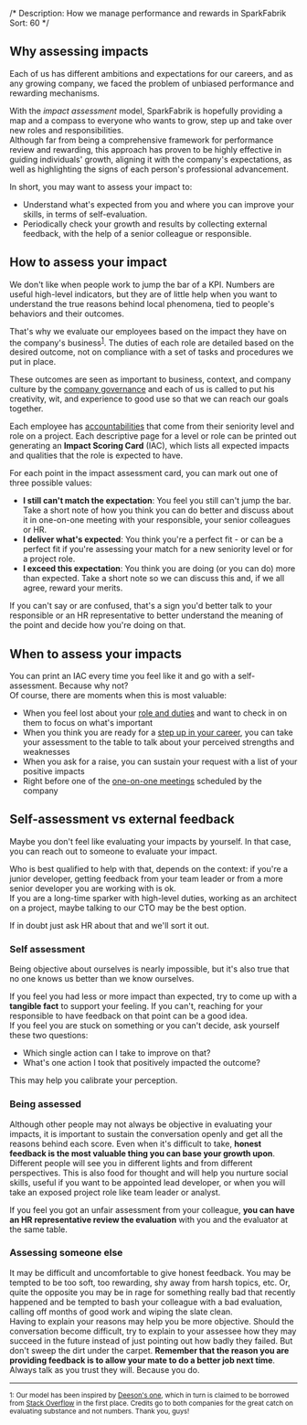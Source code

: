 /*
Description: How we manage performance and rewards in SparkFabrik
Sort: 60
*/

## Why assessing impacts

Each of us has different ambitions and expectations for our careers, and as any growing company, we faced the problem of unbiased performance and rewarding mechanisms.

With the _impact assessment_ model, SparkFabrik is hopefully providing a map and a compass to everyone who wants to grow, step up and take over new roles and responsibilities.  
Although far from being a comprehensive framework for performance review and rewarding, this approach has proven to be highly effective in guiding individuals' growth, aligning it with the company's expectations, as well as highlighting the signs of each person's professional advancement.

In short, you may want to assess your impact to:

* Understand what's expected from you and where you can improve your skills, in terms of self-evaluation.
* Periodically check your growth and results by collecting external feedback, with the help of a senior colleague or responsible.

## How to assess your impact

We don't like when people work to jump the bar of a KPI. Numbers are useful high-level indicators, but they are of little help when you want to understand the true reasons behind local phenomena, tied to people's behaviors and their outcomes.

That's why we evaluate our employees based on the impact they have on the company's business<sup><a href="#fn1">1</a></sup>. The duties of each role are detailed based on the desired outcome, not on compliance with a set of tasks and procedures we put in place.

These outcomes are seen as important to business, context, and company culture by the [company governance](/organization/governance) and each of us is called to put his creativity, wit, and experience to good use so that we can reach our goals together.

Each employee has [accountabilities](/organization/accountabilities#per-role-accountabilities) that come from their seniority level and role on a project. Each descriptive page for a level or role can be printed out generating an **Impact Scoring Card** (IAC), which lists all expected impacts and qualities that the role is expected to have.

For each point in the impact assessment card, you can mark out one of three possible values:

* **I still can't match the expectation**: You feel you still can't jump the bar. Take a short note of how you think you can do better and discuss about it in one-on-one meeting with your responsible, your senior colleagues or HR.
* **I deliver what's expected**: You think you're a perfect fit - or can be a perfect fit if you're assessing your match for a new seniority level or for a project role.
* **I exceed this expectation**: You think you are doing (or you can do) more than expected. Take a short note so we can discuss this and, if we all agree, reward your merits.

If you can't say or are confused, that's a sign you'd better talk to your responsible or an HR representative to better understand the meaning of the point and decide how you're doing on that.

## When to assess your impacts

You can print an IAC every time you feel like it and go with a self-assessment. Because why not?  
Of course, there are moments when this is most valuable:

* When you feel lost about your [role and duties](/organization/accountabilities) and want to check in on them to focus on what's important
* When you think you are ready for a [step up in your career](/working-at-sparkfabrik/career-advancement), you can take your assessment to the table to talk about your perceived strengths and weaknesses
* When you ask for a raise, you can sustain your request with a list of your positive impacts
* Right before one of the [one-on-one meetings](/working-at-sparkfabrik/one-on-one-meetings) scheduled by the company

## Self-assessment vs external feedback

Maybe you don't feel like evaluating your impacts by yourself. In that case, you can reach out to someone to evaluate your impact.

Who is best qualified to help with that, depends on the context: if you're a junior developer, getting feedback from your team leader or from a more senior developer you are working with is ok.  
If you are a long-time sparker with high-level duties, working as an architect on a project, maybe talking to our CTO may be the best option.

If in doubt just ask HR about that and we'll sort it out.

### Self assessment

Being objective about ourselves is nearly impossible, but it's also true that no one knows us better than we know ourselves.

If you feel you had less or more impact than expected, try to come up with a **tangible fact** to support your feeling. If you can't, reaching for your responsible to have feedback on that point can be a good idea.  
If you feel you are stuck on something or you can't decide, ask yourself these two questions:

* Which single action can I take to improve on that?
* What's one action I took that positively impacted the outcome?

This may help you calibrate your perception.

### Being assessed

Although other people may not always be objective in evaluating your impacts, it is important to sustain the conversation openly and get all the reasons behind each score. Even when it's difficult to take, **honest feedback is the most valuable thing you can base your growth upon**.  
Different people will see you in different lights and from different perspectives. This is also food for thought and will help you nurture social skills, useful if you want to be appointed lead developer, or when you will take an exposed project role like team leader or analyst.

If you feel you got an unfair assessment from your colleague, **you can have an HR representative review the evaluation** with you and the evaluator at the same table.

### Assessing someone else

It may be difficult and uncomfortable to give honest feedback. You may be tempted to be too soft, too rewarding, shy away from harsh topics, etc. Or, quite the opposite you may be in rage for something really bad that recently happened and be tempted to bash your colleague with a bad evaluation, calling off months of good work and wiping the slate clean.  
Having to explain your reasons may help you be more objective. Should the conversation become difficult, try to explain to your assessee how they may succeed in the future instead of just pointing out how badly they failed. But don't sweep the dirt under the carpet. **Remember that the reason you are providing feedback is to allow your mate to do a better job next time**. Always talk as you trust they will. Because you do.

---

<small><a name="fn1">1</a>: Our model has been inspired by [Deeson's one](https://handbook.deeson.co.uk/personal-development/impact-scoring), which in turn is claimed to be borrowed from [Stack Overflow](https://stackoverflow.co/company/careers/) in the first place. Credits go to both companies for the great catch on evaluating substance and not numbers. Thank you, guys!</small>